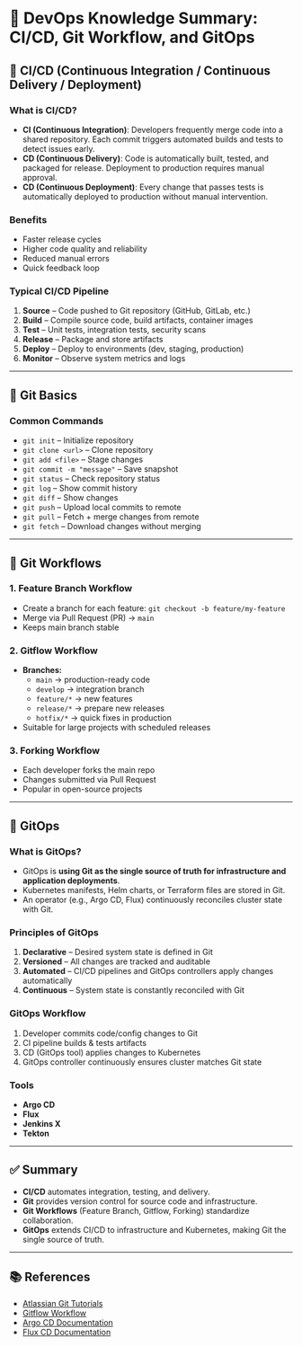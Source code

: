 # 📘 DevOps Knowledge Summary: CI/CD, Git Workflow, and GitOps

## 🚀 CI/CD (Continuous Integration / Continuous Delivery / Deployment)

### What is CI/CD?
- **CI (Continuous Integration)**: Developers frequently merge code into a shared repository. Each commit triggers automated builds and tests to detect issues early.
- **CD (Continuous Delivery)**: Code is automatically built, tested, and packaged for release. Deployment to production requires manual approval.
- **CD (Continuous Deployment)**: Every change that passes tests is automatically deployed to production without manual intervention.

### Benefits
- Faster release cycles
- Higher code quality and reliability
- Reduced manual errors
- Quick feedback loop

### Typical CI/CD Pipeline
1. **Source** – Code pushed to Git repository (GitHub, GitLab, etc.)
2. **Build** – Compile source code, build artifacts, container images
3. **Test** – Unit tests, integration tests, security scans
4. **Release** – Package and store artifacts
5. **Deploy** – Deploy to environments (dev, staging, production)
6. **Monitor** – Observe system metrics and logs

---

## 🐙 Git Basics

### Common Commands
- `git init` – Initialize repository
- `git clone <url>` – Clone repository
- `git add <file>` – Stage changes
- `git commit -m "message"` – Save snapshot
- `git status` – Check repository status
- `git log` – Show commit history
- `git diff` – Show changes
- `git push` – Upload local commits to remote
- `git pull` – Fetch + merge changes from remote
- `git fetch` – Download changes without merging

---

## 🌿 Git Workflows

### 1. **Feature Branch Workflow**
- Create a branch for each feature: `git checkout -b feature/my-feature`
- Merge via Pull Request (PR) → `main`
- Keeps main branch stable

### 2. **Gitflow Workflow**
- **Branches:**
  - `main` → production-ready code
  - `develop` → integration branch
  - `feature/*` → new features
  - `release/*` → prepare new releases
  - `hotfix/*` → quick fixes in production
- Suitable for large projects with scheduled releases

### 3. **Forking Workflow**
- Each developer forks the main repo
- Changes submitted via Pull Request
- Popular in open-source projects

---

## 🔄 GitOps

### What is GitOps?
- GitOps is **using Git as the single source of truth for infrastructure and application deployments**.
- Kubernetes manifests, Helm charts, or Terraform files are stored in Git.
- An operator (e.g., Argo CD, Flux) continuously reconciles cluster state with Git.

### Principles of GitOps
1. **Declarative** – Desired system state is defined in Git
2. **Versioned** – All changes are tracked and auditable
3. **Automated** – CI/CD pipelines and GitOps controllers apply changes automatically
4. **Continuous** – System state is constantly reconciled with Git

### GitOps Workflow
1. Developer commits code/config changes to Git
2. CI pipeline builds & tests artifacts
3. CD (GitOps tool) applies changes to Kubernetes
4. GitOps controller continuously ensures cluster matches Git state

### Tools
- **Argo CD**
- **Flux**
- **Jenkins X**
- **Tekton**

---

## ✅ Summary
- **CI/CD** automates integration, testing, and delivery.
- **Git** provides version control for source code and infrastructure.
- **Git Workflows** (Feature Branch, Gitflow, Forking) standardize collaboration.
- **GitOps** extends CI/CD to infrastructure and Kubernetes, making Git the single source of truth.

---

## 📚 References
- [Atlassian Git Tutorials](https://www.atlassian.com/git/tutorials)
- [Gitflow Workflow](https://nvie.com/posts/a-successful-git-branching-model/)
- [Argo CD Documentation](https://argo-cd.readthedocs.io/)
- [Flux CD Documentation](https://fluxcd.io/)
